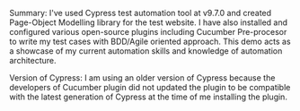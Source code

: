 Summary:
I've used Cypress test automation tool at v9.7.0 and created Page-Object Modelling library for the test website. I have also installed and configured various open-source plugins including Cucumber Pre-procesor to write my test cases with BDD/Agile oriented approach.  This demo acts as a showcase of my current automation skills and knowledge of automation architecture. 

Version of Cypress: 
I am using an older version of Cypress because the developers of Cucumber plugin did not updated the plugin to be compatible with the latest generation of Cypress at the time of me installing the plugin. 

